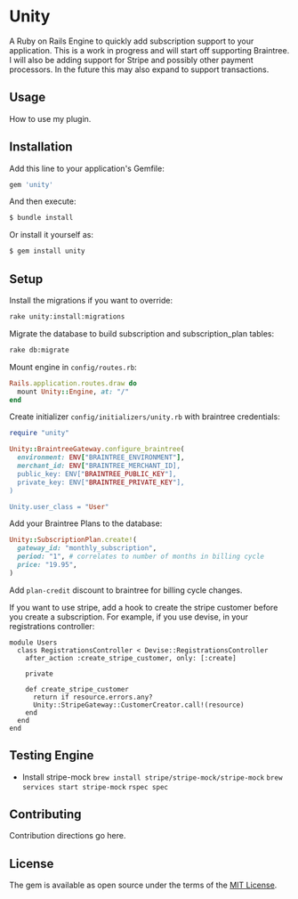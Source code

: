 # Unity
A Ruby on Rails Engine to quickly add subscription support to your application.
This is a work in progress and will start off supporting Braintree.  I will
also be adding support for Stripe and possibly other payment processors.  In the
future this may also expand to support transactions.

## Usage
How to use my plugin.

## Installation
Add this line to your application's Gemfile:

```ruby
gem 'unity'
```

And then execute:
```bash
$ bundle install
```

Or install it yourself as:
```bash
$ gem install unity
```

## Setup
Install the migrations if you want to override:
```bash
rake unity:install:migrations
```

Migrate the database to build subscription and subscription_plan tables:
```bash
rake db:migrate
```

Mount engine in `config/routes.rb`:
```ruby
Rails.application.routes.draw do
  mount Unity::Engine, at: "/"
end
```

Create initializer `config/initializers/unity.rb` with braintree credentials:
```ruby
require "unity"

Unity::BraintreeGateway.configure_braintree(
  environment: ENV["BRAINTREE_ENVIRONMENT"],
  merchant_id: ENV["BRAINTREE_MERCHANT_ID],
  public_key: ENV["BRAINTREE_PUBLIC_KEY"],
  private_key: ENV["BRAINTREE_PRIVATE_KEY"],
)

Unity.user_class = "User"
```

Add your Braintree Plans to the database:
```ruby
Unity::SubscriptionPlan.create!(
  gateway_id: "monthly_subscription",
  period: "1", # correlates to number of months in billing cycle
  price: "19.95",
)
```

Add `plan-credit` discount to braintree for billing cycle changes.

If you want to use stripe, add a hook to create the stripe customer
before you create a subscription.  For example, if you use devise,
in your registrations controller:

```
module Users
  class RegistrationsController < Devise::RegistrationsController
    after_action :create_stripe_customer, only: [:create]

    private

    def create_stripe_customer
      return if resource.errors.any?
      Unity::StripeGateway::CustomerCreator.call!(resource)
    end
  end
end
```

## Testing Engine

* Install stripe-mock
`brew install stripe/stripe-mock/stripe-mock`
`brew services start stripe-mock`
`rspec spec`


## Contributing
Contribution directions go here.

## License
The gem is available as open source under the terms of the [MIT License](http://opensource.org/licenses/MIT).
